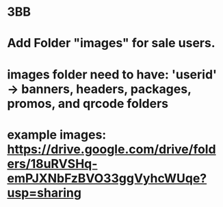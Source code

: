 # 3BB
# Add Folder "images" for sale users.
# images folder need to have: 'userid' -> banners, headers, packages, promos, and qrcode folders
# example images: https://drive.google.com/drive/folders/18uRVSHq-emPJXNbFzBVO33ggVyhcWUqe?usp=sharing
